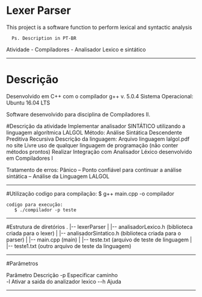 # Lexer Parser

This project is a software function to perform lexical and syntactic analysis

      Ps. Description in PT-BR

Atividade - Compiladores - Analisador Lexico e sintático

------------------------------------------------------------------------
# Descrição

Desenvolvido em C++ com o compilador g++ v. 5.0.4
Sistema Operacional: Ubuntu 16.04 LTS 

Software desenvolvido para disciplina de Compiladores II.

#Descrição da atividade
Implementar analisador SINTÁTICO utilizando a linguagem algorítmica LALGOL
Método: Análise Sintática Descendente Preditiva Recursiva
Descrição da linguagem: Arquivo linguagem lalgol.pdf no site
Livre uso de qualquer linguagem de programação (não conter métodos prontos)
Realizar Integração com Analisador Léxico desenvolvido em Compiladores I

Tratamento de erros:
Pânico – Ponto confiável para continuar a análise sintática – Análise da Linguagem LALGOL

------------------------------------------------------------------------
#Utilização
	codigo para compilação:
	   $ g++ main.cpp -o compilador

	codigo para execução:
	   $ ./compilador -p teste

------------------------------------------------------------------------		
#Estrutura de diretórios
    .
    |-- lexerParser
    |	|-- analisadorLexico.h (biblioteca criada para o lexer)
    |	|-- analisadorSintatico.h (biblioteca criada para o parser)
    |	|-- main.cpp  (main)
    | |-- teste.txt (arquivo de teste de linguagem
    | |-- teste1.txt (outro arquivo de teste da linguagem)

------------------------------------------------------------------------
#Parâmetros

  Parâmetro                       Descrição
    -p <caminho>                    Especificar caminho             
    -l                              Ativar a saida do analizador lexico
    --h                             Ajuda
  
------------------------------------------------------------------------
